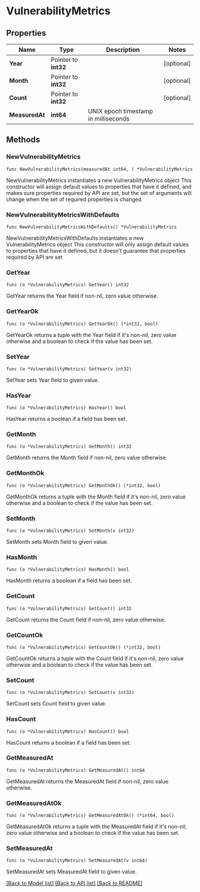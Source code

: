 # VulnerabilityMetrics

## Properties

Name | Type | Description | Notes
------------ | ------------- | ------------- | -------------
**Year** | Pointer to **int32** |  | [optional] 
**Month** | Pointer to **int32** |  | [optional] 
**Count** | Pointer to **int32** |  | [optional] 
**MeasuredAt** | **int64** | UNIX epoch timestamp in milliseconds | 

## Methods

### NewVulnerabilityMetrics

`func NewVulnerabilityMetrics(measuredAt int64, ) *VulnerabilityMetrics`

NewVulnerabilityMetrics instantiates a new VulnerabilityMetrics object
This constructor will assign default values to properties that have it defined,
and makes sure properties required by API are set, but the set of arguments
will change when the set of required properties is changed

### NewVulnerabilityMetricsWithDefaults

`func NewVulnerabilityMetricsWithDefaults() *VulnerabilityMetrics`

NewVulnerabilityMetricsWithDefaults instantiates a new VulnerabilityMetrics object
This constructor will only assign default values to properties that have it defined,
but it doesn't guarantee that properties required by API are set

### GetYear

`func (o *VulnerabilityMetrics) GetYear() int32`

GetYear returns the Year field if non-nil, zero value otherwise.

### GetYearOk

`func (o *VulnerabilityMetrics) GetYearOk() (*int32, bool)`

GetYearOk returns a tuple with the Year field if it's non-nil, zero value otherwise
and a boolean to check if the value has been set.

### SetYear

`func (o *VulnerabilityMetrics) SetYear(v int32)`

SetYear sets Year field to given value.

### HasYear

`func (o *VulnerabilityMetrics) HasYear() bool`

HasYear returns a boolean if a field has been set.

### GetMonth

`func (o *VulnerabilityMetrics) GetMonth() int32`

GetMonth returns the Month field if non-nil, zero value otherwise.

### GetMonthOk

`func (o *VulnerabilityMetrics) GetMonthOk() (*int32, bool)`

GetMonthOk returns a tuple with the Month field if it's non-nil, zero value otherwise
and a boolean to check if the value has been set.

### SetMonth

`func (o *VulnerabilityMetrics) SetMonth(v int32)`

SetMonth sets Month field to given value.

### HasMonth

`func (o *VulnerabilityMetrics) HasMonth() bool`

HasMonth returns a boolean if a field has been set.

### GetCount

`func (o *VulnerabilityMetrics) GetCount() int32`

GetCount returns the Count field if non-nil, zero value otherwise.

### GetCountOk

`func (o *VulnerabilityMetrics) GetCountOk() (*int32, bool)`

GetCountOk returns a tuple with the Count field if it's non-nil, zero value otherwise
and a boolean to check if the value has been set.

### SetCount

`func (o *VulnerabilityMetrics) SetCount(v int32)`

SetCount sets Count field to given value.

### HasCount

`func (o *VulnerabilityMetrics) HasCount() bool`

HasCount returns a boolean if a field has been set.

### GetMeasuredAt

`func (o *VulnerabilityMetrics) GetMeasuredAt() int64`

GetMeasuredAt returns the MeasuredAt field if non-nil, zero value otherwise.

### GetMeasuredAtOk

`func (o *VulnerabilityMetrics) GetMeasuredAtOk() (*int64, bool)`

GetMeasuredAtOk returns a tuple with the MeasuredAt field if it's non-nil, zero value otherwise
and a boolean to check if the value has been set.

### SetMeasuredAt

`func (o *VulnerabilityMetrics) SetMeasuredAt(v int64)`

SetMeasuredAt sets MeasuredAt field to given value.



[[Back to Model list]](../README.md#documentation-for-models) [[Back to API list]](../README.md#documentation-for-api-endpoints) [[Back to README]](../README.md)



